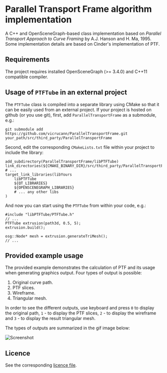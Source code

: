 # Parallel Transport Frame algorithm implementation

A C++ and OpenSceneGraph-based class implementation based on *Parallel Transport Approach to Curve Framing* by A.J. Hanson and H. Ma, 1995. Some implementation details are based on Cinder's implementation of PTF. 

## Requirements

The project requires installed OpenSceneGraph (>= 3.4.0) and C++11 compatible compiler. 

## Usage of `PTFTube` in an external project

The `PTFTube` class is compiled into a separate library using CMake so that it can be easily used from an external project. If your project is hosted on github (or you use git), first, add `ParallelTransportFrame` as a submodule, e.g.: 

```
git submodule add https://github.com/vicrucann/ParallelTransportFrame.git your_path/src/third_party/ParallelTransportFrame
```

Second, edit the corresponding `CMakeLists.txt` file within your project to include the library:

```
add_subdirectory(ParallelTransportFrame/libPTFTube)
link_directories(${CMAKE_BINARY_DIR}/src/third_party/ParallelTransportFrame/libPTFTube)
# ...
target_link_libraries(libYours
    libPTFTube
    ${QT_LIBRARIES}
    ${OPENSCENEGRAPH_LIBRARIES}
    # ... any other libs
)
```

And now you can start using the `PTFTube` from within your code, e.g.: 

```
#include "libPTFTube/PTFTube.h"
// ...
PTFTube extrusion(path3d, 0.5, 5);
extrusion.build();

osg::Node* mesh = extrusion.generateTriMesh();
// ...
```

## Provided example usage

The provided example demonstrates the calculation of PTF and its usage when generating graphics output. Four types of output is possible:

1. Original curve path.
2. PTF slices.
3. Wireframe.
4. Triangular mesh.

In order to see the different outputs, use keyboard and press `0` to display the original path, `1` - to display the PTF slices, `2` - to display the wireframe and `3` - to display the result triangular mesh. 

The types of outputs are summarized in the gif image below:

![Screenshot](https://github.com/vicrucann/ParallelTransportFrame/blob/master/images/PTF.gif)

## Licence

See the corresponding [licence file](https://github.com/vicrucann/ParallelTransportFrame/blob/master/LICENSE).
